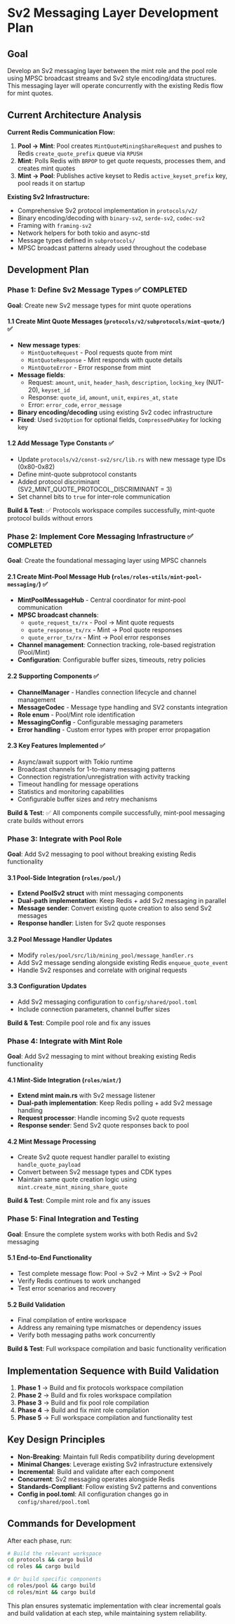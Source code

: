 # Sv2 Messaging Layer Development Plan

## Goal
Develop an Sv2 messaging layer between the mint role and the pool role using MPSC broadcast streams and Sv2 style encoding/data structures. This messaging layer will operate concurrently with the existing Redis flow for mint quotes.

## Current Architecture Analysis

**Current Redis Communication Flow:**
1. **Pool → Mint**: Pool creates `MintQuoteMiningShareRequest` and pushes to Redis `create_quote_prefix` queue via `RPUSH`
2. **Mint**: Polls Redis with `BRPOP` to get quote requests, processes them, and creates mint quotes
3. **Mint → Pool**: Publishes active keyset to Redis `active_keyset_prefix` key, pool reads it on startup

**Existing Sv2 Infrastructure:**
- Comprehensive Sv2 protocol implementation in `protocols/v2/`
- Binary encoding/decoding with `binary-sv2`, `serde-sv2`, `codec-sv2`
- Framing with `framing-sv2`
- Network helpers for both tokio and async-std
- Message types defined in `subprotocols/`
- MPSC broadcast patterns already used throughout the codebase

## Development Plan

### **Phase 1: Define Sv2 Message Types** ✅ **COMPLETED**
**Goal**: Create new Sv2 message types for mint quote operations

#### 1.1 Create Mint Quote Messages (`protocols/v2/subprotocols/mint-quote/`) ✅
- **New message types**:
  - `MintQuoteRequest` - Pool requests quote from mint
  - `MintQuoteResponse` - Mint responds with quote details
  - `MintQuoteError` - Error response from mint
- **Message fields**:
  - Request: `amount`, `unit`, `header_hash`, `description`, `locking_key` (NUT-20), `keyset_id` 
  - Response: `quote_id`, `amount`, `unit`, `expires_at`, `state`
  - Error: `error_code`, `error_message`
- **Binary encoding/decoding** using existing Sv2 codec infrastructure
- **Fixed**: Used `Sv2Option` for optional fields, `CompressedPubKey` for locking key

#### 1.2 Add Message Type Constants ✅
- Update `protocols/v2/const-sv2/src/lib.rs` with new message type IDs (0x80-0x82)
- Define mint-quote subprotocol constants  
- Added protocol discriminant (SV2_MINT_QUOTE_PROTOCOL_DISCRIMINANT = 3)
- Set channel bits to `true` for inter-role communication

**Build & Test**: ✅ Protocols workspace compiles successfully, mint-quote protocol builds without errors

### **Phase 2: Implement Core Messaging Infrastructure** ✅ **COMPLETED**
**Goal**: Create the foundational messaging layer using MPSC channels

#### 2.1 Create Mint-Pool Message Hub (`roles/roles-utils/mint-pool-messaging/`) ✅
- **MintPoolMessageHub** - Central coordinator for mint-pool communication
- **MPSC broadcast channels**:
  - `quote_request_tx/rx` - Pool → Mint quote requests
  - `quote_response_tx/rx` - Mint → Pool quote responses  
  - `quote_error_tx/rx` - Mint → Pool error responses
- **Channel management**: Connection tracking, role-based registration (Pool/Mint)
- **Configuration**: Configurable buffer sizes, timeouts, retry policies

#### 2.2 Supporting Components ✅
- **ChannelManager** - Handles connection lifecycle and channel management
- **MessageCodec** - Message type handling and SV2 constants integration  
- **Role enum** - Pool/Mint role identification
- **MessagingConfig** - Configurable messaging parameters
- **Error handling** - Custom error types with proper error propagation

#### 2.3 Key Features Implemented ✅
- Async/await support with Tokio runtime
- Broadcast channels for 1-to-many messaging patterns
- Connection registration/unregistration with activity tracking
- Timeout handling for message operations
- Statistics and monitoring capabilities
- Configurable buffer sizes and retry mechanisms

**Build & Test**: ✅ All components compile successfully, mint-pool messaging crate builds without errors

### **Phase 3: Integrate with Pool Role**
**Goal**: Add Sv2 messaging to pool without breaking existing Redis functionality

#### 3.1 Pool-Side Integration (`roles/pool/`)
- **Extend PoolSv2 struct** with mint messaging components
- **Dual-path implementation**: Keep Redis + add Sv2 messaging in parallel
- **Message sender**: Convert existing quote creation to also send Sv2 messages
- **Response handler**: Listen for Sv2 quote responses

#### 3.2 Pool Message Handler Updates
- Modify `roles/pool/src/lib/mining_pool/message_handler.rs`
- Add Sv2 message sending alongside existing Redis `enqueue_quote_event`
- Handle Sv2 responses and correlate with original requests

#### 3.3 Configuration Updates
- Add Sv2 messaging configuration to `config/shared/pool.toml`
- Include connection parameters, channel buffer sizes

**Build & Test**: Compile pool role and fix any issues

### **Phase 4: Integrate with Mint Role**  
**Goal**: Add Sv2 messaging to mint without breaking existing Redis functionality

#### 4.1 Mint-Side Integration (`roles/mint/`)
- **Extend mint main.rs** with Sv2 message listener
- **Dual-path implementation**: Keep Redis polling + add Sv2 message handling
- **Request processor**: Handle incoming Sv2 quote requests
- **Response sender**: Send Sv2 quote responses back to pool

#### 4.2 Mint Message Processing
- Create Sv2 quote request handler parallel to existing `handle_quote_payload`
- Convert between Sv2 message types and CDK types
- Maintain same quote creation logic using `mint.create_mint_mining_share_quote`

**Build & Test**: Compile mint role and fix any issues

### **Phase 5: Final Integration and Testing**
**Goal**: Ensure the complete system works with both Redis and Sv2 messaging

#### 5.1 End-to-End Functionality
- Test complete message flow: Pool → Sv2 → Mint → Sv2 → Pool
- Verify Redis continues to work unchanged
- Test error scenarios and recovery

#### 5.2 Build Validation
- Final compilation of entire workspace
- Address any remaining type mismatches or dependency issues
- Verify both messaging paths work concurrently

**Build & Test**: Full workspace compilation and basic functionality verification

## Implementation Sequence with Build Validation

1. **Phase 1** → Build and fix protocols workspace compilation
2. **Phase 2** → Build and fix roles workspace compilation  
3. **Phase 3** → Build and fix pool role compilation
4. **Phase 4** → Build and fix mint role compilation
5. **Phase 5** → Full workspace compilation and functionality test

## Key Design Principles

- **Non-Breaking**: Maintain full Redis compatibility during development
- **Minimal Changes**: Leverage existing Sv2 infrastructure extensively
- **Incremental**: Build and validate after each component
- **Concurrent**: Sv2 messaging operates alongside Redis
- **Standards-Compliant**: Follow existing Sv2 patterns and conventions
- **Config in pool.toml**: All configuration changes go in `config/shared/pool.toml`

## Commands for Development

After each phase, run:
```bash
# Build the relevant workspace
cd protocols && cargo build
cd roles && cargo build

# Or build specific components
cd roles/pool && cargo build
cd roles/mint && cargo build
```

This plan ensures systematic implementation with clear incremental goals and build validation at each step, while maintaining system reliability.